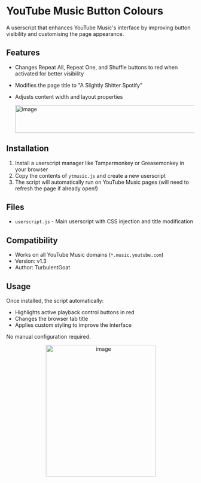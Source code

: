 # YouTube Music Button Colours

A userscript that enhances YouTube Music's interface by improving button visibility and customising the page appearance.

## Features

- Changes Repeat All, Repeat One, and Shuffle buttons to red when activated for better visibility
- Modifies the page title to "A Slightly Shitter Spotify"
- Adjusts content width and layout properties

  <img width="843" height="74" alt="image" src="https://github.com/user-attachments/assets/8ffadac7-2c88-496d-9797-da564d54368f" />


## Installation

1. Install a userscript manager like Tampermonkey or Greasemonkey in your browser
2. Copy the contents of `ytmusic.js` and create a new userscript
3. The script will automatically run on YouTube Music pages (will need to refresh the page if already open!)

## Files

- `userscript.js` - Main userscript with CSS injection and title modification

## Compatibility

- Works on all YouTube Music domains (`*.music.youtube.com`)
- Version: v1.3
- Author: TurbulentGoat

## Usage

Once installed, the script automatically:
- Highlights active playback control buttons in red
- Changes the browser tab title
- Applies custom styling to improve the interface

No manual configuration required.

<div align="center">
  <img width="293" height="352" alt="image" src="https://github.com/user-attachments/assets/9d21c047-b93f-4eea-bd10-1836817287a0" />
</div>
